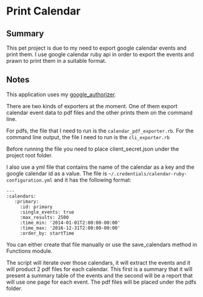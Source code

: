 # Print Calendar

## Summary

This pet project is due to my need to export google calendar events and print 
them. I use google calendar ruby api in order to export the events and prawn to 
print them in a suitable format.

## Notes

This application uses my [google_authorizer](https://github.com/selemis/google_authorizer).

There are two kinds of exporters at the moment. One of them export calendar event data to pdf files and the other
prints them on the command line.

For pdfs, the file that I need to run is the `calendar_pdf_exporter.rb`.
For the command line output, the file I need to run is the `cli_exporter.rb` 
 
Before running the file you need to place client_secret.json under the project root folder.

I also use a yml file that contains the name of the calendar as a key and the google calendar id as a value. The file is
`~/.credentials/calendar-ruby-configuration.yml` and it has the following format:
 
```
---
:calendars:                                                                      
   :primary:                                                                      
     :id: primary                                                                 
     :single_events: true                                                         
     :max_results: 2500                                                           
     :time_min: '2014-01-01T2:00:00-00:00'                                        
     :time_max: '2016-12-31T2:00:00-00:00'                                        
     :order_by: startTime                                                         
```

You can either create that file manually or use the save_calendars method in Functions module.

The script will iterate over those calendars, it will extract the events and it
will product 2 pdf files for each calendar. This first is a summary that it will
present a summary table of the events and the second will be a report that will
use one page for each event. The pdf files will be placed under the pdfs folder.
